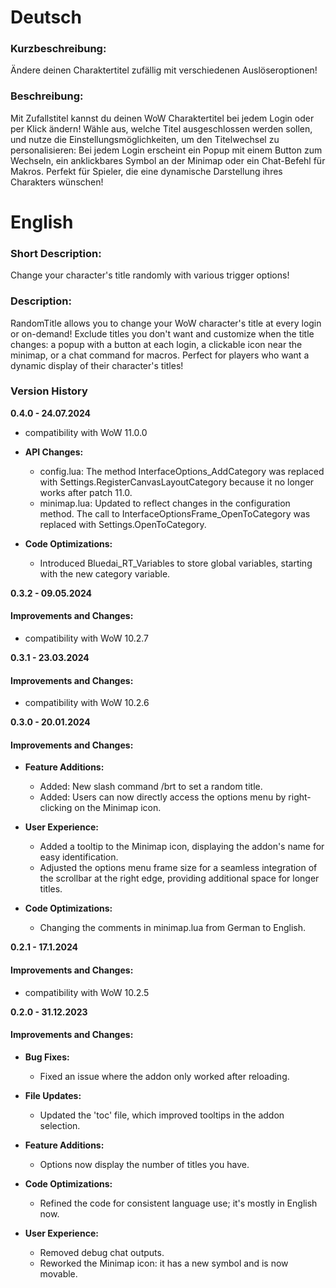 # Deutsch

### Kurzbeschreibung:
Ändere deinen Charaktertitel zufällig mit verschiedenen Auslöseroptionen!

### Beschreibung:
Mit Zufallstitel kannst du deinen WoW Charaktertitel bei jedem Login oder per Klick ändern! Wähle aus, welche Titel ausgeschlossen werden sollen, und nutze die Einstellungsmöglichkeiten, um den Titelwechsel zu personalisieren: Bei jedem Login erscheint ein Popup mit einem Button zum Wechseln, ein anklickbares Symbol an der Minimap oder ein Chat-Befehl für Makros. Perfekt für Spieler, die eine dynamische Darstellung ihres Charakters wünschen!

# English

### Short Description:
Change your character's title randomly with various trigger options!

### Description:
RandomTitle allows you to change your WoW character's title at every login or on-demand! Exclude titles you don't want and customize when the title changes: a popup with a button at each login, a clickable icon near the minimap, or a chat command for macros. Perfect for players who want a dynamic display of their character's titles!


### Version History


**0.4.0 - 24.07.2024**
- compatibility with WoW 11.0.0

- **API Changes:**
  - config.lua: The method InterfaceOptions_AddCategory was replaced with Settings.RegisterCanvasLayoutCategory because it no longer works after patch 11.0.
  - minimap.lua: Updated to reflect changes in the configuration method. The call to InterfaceOptionsFrame_OpenToCategory was replaced with Settings.OpenToCategory.

- **Code Optimizations:**
  - Introduced Bluedai_RT_Variables to store global variables, starting with the new category variable.

**0.3.2 - 09.05.2024**

#### Improvements and Changes:
- compatibility with WoW 10.2.7

**0.3.1 - 23.03.2024**

#### Improvements and Changes:
- compatibility with WoW 10.2.6

**0.3.0 - 20.01.2024**

#### Improvements and Changes:
- **Feature Additions:**
  - Added: New slash command /brt to set a random title.
  - Added: Users can now directly access the options menu by right-clicking on the Minimap icon.

- **User Experience:**
  - Added a tooltip to the Minimap icon, displaying the addon's name for easy identification.
  - Adjusted the options menu frame size for a seamless integration of the scrollbar at the right edge, providing additional space for longer titles.

- **Code Optimizations:**
  - Changing the comments in minimap.lua from German to English.

**0.2.1 - 17.1.2024**

#### Improvements and Changes:
- compatibility with WoW 10.2.5

**0.2.0 - 31.12.2023**

#### Improvements and Changes:
- **Bug Fixes:**
  - Fixed an issue where the addon only worked after reloading.

- **File Updates:**
  - Updated the 'toc' file, which improved tooltips in the addon selection.

- **Feature Additions:**
  - Options now display the number of titles you have.

- **Code Optimizations:**
  - Refined the code for consistent language use; it's mostly in English now.

- **User Experience:**
  - Removed debug chat outputs.
  - Reworked the Minimap icon: it has a new symbol and is now movable.
